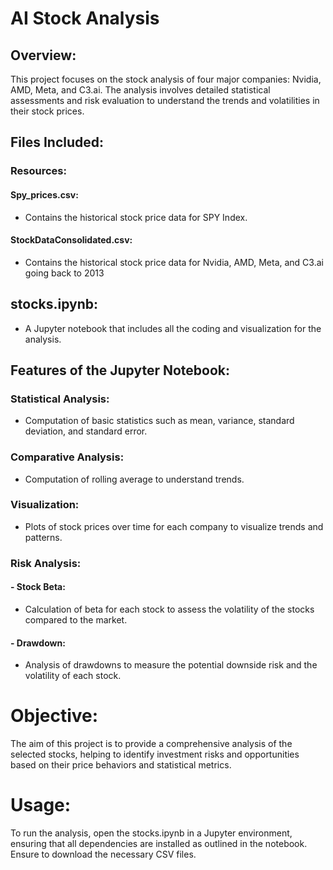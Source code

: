 # AI Stock Analysis

## Overview:
This project focuses on the stock analysis of four major companies: Nvidia, AMD, Meta, and C3.ai. The analysis involves detailed statistical assessments and risk evaluation to understand the trends and volatilities in their stock prices.

## Files Included:
### Resources:
#### Spy_prices.csv: 
  - Contains the historical stock price data for SPY Index.
#### StockDataConsolidated.csv: 
  - Contains the historical stock price data for Nvidia, AMD, Meta, and C3.ai going back to 2013
## stocks.ipynb: 
  - A Jupyter notebook that includes all the coding and visualization for the analysis.

## Features of the Jupyter Notebook:

### Statistical Analysis: 
- Computation of basic statistics such as mean, variance, standard deviation,  and standard  error.
### Comparative Analysis: 
- Computation of rolling average to understand trends.
### Visualization: 
- Plots of stock prices over time for each company to visualize trends and patterns.
### Risk Analysis:
#### - Stock Beta: 
  - Calculation of beta for each stock to assess the volatility of the stocks compared to the market.
#### - Drawdown: 
  - Analysis of drawdowns to measure the potential downside risk and the volatility of each stock.

# Objective:
The aim of this project is to provide a comprehensive analysis of the selected stocks, helping to identify investment risks and opportunities based on their price behaviors and statistical metrics.

# Usage:
To run the analysis, open the stocks.ipynb in a Jupyter environment, ensuring that all dependencies are installed as outlined in the notebook. Ensure to download the necessary CSV files.
